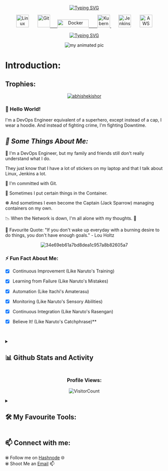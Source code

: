 
<p align="center">
<a href="https://git.io/typing-svg"><img src="https://readme-typing-svg.demolab.com?font=Dancing+Script&weight=700&pause=000&center=true&vCenter=true&multiline=true&repeat=false&width=700&lines=Abhishek+Kishor" alt="Typing SVG" /></a>

<p align="center"><img align="center"

<img src="https://upload.wikimedia.org/wikipedia/commons/thumb/3/3c/TuxFlat.svg/640px-TuxFlat.svg.png" alt="Linux" width="40" height="40"/> &nbsp;&nbsp;&nbsp;&nbsp;&nbsp; <a href="https://git-scm.com/" target="_blank" rel="noreferrer"> <img src="https://www.vectorlogo.zone/logos/git-scm/git-scm-icon.svg" alt="Git" width="40" height="40"/> &nbsp;&nbsp;&nbsp;&nbsp;&nbsp;<img src="https://upload.wikimedia.org/wikipedia/commons/4/4e/Docker_%28container_engine%29_logo.svg" alt="Docker" width="100" height="25">
&nbsp;&nbsp;&nbsp;&nbsp;&nbsp; <a href="https://kubernetes.io" target="_blank" rel="noreferrer"> <img src="https://www.vectorlogo.zone/logos/kubernetes/kubernetes-icon.svg" alt="Kubernetes" width="40" height="40"/> </a>
&nbsp;&nbsp;&nbsp;&nbsp;&nbsp; <img src="https://www.vectorlogo.zone/logos/jenkins/jenkins-icon.svg" alt="Jenkins" width="40" height="40"/> &nbsp;&nbsp;&nbsp;&nbsp;&nbsp;
<img src="https://upload.wikimedia.org/wikipedia/commons/thumb/9/93/Amazon_Web_Services_Logo.svg/640px-Amazon_Web_Services_Logo.svg.png" alt="AWS Logo" width="40">

</p>


</p>

<p align="center">
  <a href="https://git.io/typing-svg"><img src="https://readme-typing-svg.demolab.com?font=Dancing+Script&weight=500&pause=1000&center=true&vCenter=true&width=435&lines=A+passionate+DevOps+Engineer+From+India;Welcome+To+My+World;Always+learning+something+new" alt="Typing SVG" /></a>
</p>

<p align="center"><img align="center"

![my animated pic](https://github.com/abhishekishor/abhishekishor/assets/121818867/fb0879c1-7e03-4b7d-b9d3-75c860eeb523)

</p>

# Introduction:

<p align="center" >
  <samp>

## Trophies:

<p align="center"> <a href="https://github.com/ryo-ma/github-profile-trophy"><img src="https://github-profile-trophy.vercel.app/?username=abhishekishor" alt="abhishekishor" /></a> </p>


</p>    

<p>

### 👋 Hello World!

I'm a DevOps Engineer equivalent of a superhero, except instead of a cap, I wear a hoodie. And instead of fighting crime, I'm fighting Downtime.

## *🧐 Some Things About Me:*

🤔 I'm a DevOps Engineer, but my family and friends still don't really understand what I do.

They just know that I have a lot of stickers on my laptop and that I talk about Linux, Jenkins a lot.

💓 I'm committed with Git.

🐳 Sometimes I put certain things in the Container.

☸ And sometimes I even become the Captain (Jack Sparrow) managing containers on my own.

📉 When the Network is down, I'm all alone with my thoughts. 🥹

💬 Favourite Quote: "If you don't wake up everyday with a burning desire to do things, you don't have enough goals." - Lou Holtz

</p>

</p>

 <p align="center"><img align="center"

![34e69eb61a7bd8dea1c957a8b82605a7](https://github.com/abhishekishor/abhishekishor/assets/121818867/91421f19-0f67-4085-846d-e1e980381738)

</p>

</p>

### ⚡ Fun Fact About Me:
- [x] Continuous Improvement (Like Naruto's Training)
- [x] Learning from Failure (Like Naruto's Mistakes)
- [x] Automation (Like Itachi's Amaterasu)
- [x] Monitoring (Like Naruto's Sensory Abilities)
- [x] Continuous Integration (Like Naruto's Rasengan)
- [x] Believe It! (Like Naruto's Catchphrase)**

  </samp>
  <br/>
</p>


<details>
  
  <summary><h2>📊 Github Stats and Activity</h2> </summary> 


<h3>🔥 Streak Stats</h3>

<p align="center"><img align="center" src="https://github-readme-streak-stats.herokuapp.com/?user=abhishekishor&theme=highcontrast" alt="abhishekishor" /></p>

<h3>💻 GitHub Profile Stats</h3>

<p align="center"><img align="center"

![Abhishek's GitHub stats](https://github-readme-stats.vercel.app/api?username=abhishekishor&show_icons=true&theme=radical)

</p>

<p align="center"><img align="center"

  </p>

   
                    
<h3>📈 My Contributions</h3>

<p align="center"><img align="center"
   
<p>&nbsp;<img align="center" src="http://github-profile-summary-cards.vercel.app/api/cards/profile-details?username=abhishekishor&theme=highcontrast" alt="abhishekishor" /></p>

</p>
  
</details>
 
<h3 align="Center">Profile Views:</h3>

<p align="center"><img align="center"
  
  ![VisitorCount](https://profile-counter.glitch.me/abhishekishor/count.svg) </p>





<details> 

  <summary><h2>🛠️ My Favourite Tools:</h2></summary>

<h3>👨‍💻 Operating System</h3>

<p>

<img src="https://upload.wikimedia.org/wikipedia/commons/thumb/3/3c/TuxFlat.svg/640px-TuxFlat.svg.png" alt="Linux" width="40" height="45"/> &nbsp;&nbsp;&nbsp;&nbsp;&nbsp;<img src="https://upload.wikimedia.org/wikipedia/commons/thumb/b/b6/Cropped-Windows10-icon.png/640px-Cropped-Windows10-icon.png" alt="Windows" width="40" height="45"/>

  
</p>


<h3>👨‍💻 Version Control System</h3>

<p>

<a href="https://git-scm.com/" target="_blank" rel="noreferrer"> <img src="https://www.vectorlogo.zone/logos/git-scm/git-scm-icon.svg" alt="Git" width="40" height="40"/> </a>
  
</p>

<h3>👨‍💻 Containerization System</h3>

<p>

<img src="https://upload.wikimedia.org/wikipedia/commons/4/4e/Docker_%28container_engine%29_logo.svg" alt="Docker" width="100" height="25">

</p>

<h3>👨‍💻Container Orchestration System</h3>

<p>

<a href="https://kubernetes.io" target="_blank" rel="noreferrer"> <img src="https://www.vectorlogo.zone/logos/kubernetes/kubernetes-icon.svg" alt="Kubernetes" width="40" height="40"/> </a>

</p>


<h3>👨‍💻 Automation Server</h3>

<p>

<img src="https://www.vectorlogo.zone/logos/jenkins/jenkins-icon.svg" alt="Jenkins" width="50" height="60"/>

</p>

<h3>👨‍💻 Scripting</h3>

<p>

<img src="https://www.vectorlogo.zone/logos/shell/shell-icon.svg" alt="Shell" width="40">

</p>






<details>

<summary><h3>👨‍💻 Cloud Infrastructure</h3></summary>

<p>

<img src="https://upload.wikimedia.org/wikipedia/commons/thumb/9/93/Amazon_Web_Services_Logo.svg/640px-Amazon_Web_Services_Logo.svg.png" alt="AWS Logo" width="40">

</p>


<h4>👨‍💻 AWS Network and Content Delivery</h4>

<p>

<img src="https://symbols.getvecta.com/stencil_9/19_amazon-vpc.5a236e258b.svg" alt="AWS VPC Logo" width="40"> &nbsp;&nbsp;&nbsp;&nbsp;&nbsp; <img src="https://symbols.getvecta.com/stencil_20/4_amazon-route-53.997d2f10f7.svg" alt="AWS Route53" width="40">

</p>


<h4>👨‍💻 AWS Storage</h4>

<p>

<img src="https://symbols.getvecta.com/stencil_24/8_s3-bucket-with-objects.8e17c9b9e5.svg" alt="AWS S3" width="40">

</p>

<h4>👨‍💻 Security, Identity, & Compliance</h4>

<p>

<img src="https://res.cloudinary.com/hy4kyit2a/f_auto,fl_lossy,q_70/learn/modules/aws-cloud-security/control-access-with-aws-identity-and-access-management/images/3d5ecfeab35e8dfc1eb781f7880fafc9_99-c-15-ccc-fe-5-e-4-d-8-f-bcfc-193197-b-9-dc-7-b.png" alt="AWS IAM" width="40">

</p>

<h4>👨‍💻 Container Services</h4>

<p>

<img src="https://noname.work/wp-content/uploads/2019/04/ECS_icon.png" alt="AWS ECS" width="40"> &nbsp;&nbsp;&nbsp;&nbsp;&nbsp;<img src="https://acloudxpert.com/wp-content/uploads/2020/04/Amazon-Elastic-Kubernetes-Service@4x.png" alt="AWS EKS" width="40"> &nbsp;&nbsp;&nbsp;&nbsp;&nbsp;<img src="https://acloudxpert.com/wp-content/uploads/2020/04/Amazon-EC2-Container-Registry@4x.png" alt="AWS ECR" width="40"> 

</p>



  </details>
  
</details>




## 📫 Connect with me: 

  ⦿ Follow me on [Hashnode](https://fromroadtodevops.co/about) 🌐 <br>
  ⦿ Shoot Me an [Email](mailto:kishoravishek@gmail.com) 📫 <br>

